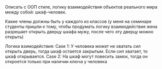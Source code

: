  Описать с ООП стиле, логику взаимодействия объектов реального мира между собой: шкаф-человек. 
 
 Какие члены должны быть у каждого из классов (у меня на семинаре студенты пришли к тому, чтобы продумать логику взаимодействия жена разрешает открыть дверцу шкафа мужу, после чего эту дверцу можно открыть)


 Логика взимодействия:
 Case 1: У человека может не хватать сил открыть дверь, тогда шкаф остается закрытым. Если сил хватает, то шкаф открывается.
 Case 2: На шкаф могут повесить замок, тогда он откроется только при наличии ключа у человека
